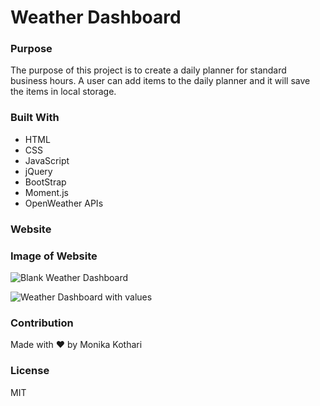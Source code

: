 # Weather Dashboard

### Purpose
The purpose of this project is to create a daily planner for standard business hours. A user can add items to the daily planner and it will save the items in local storage.

### Built With
* HTML
* CSS
* JavaScript
* jQuery
* BootStrap
* Moment.js
* OpenWeather APIs

### Website


### Image of Website
![Blank Weather Dashboard](https://user-images.githubusercontent.com/90233589/140665325-0b1a9551-d98d-4124-89f2-34f52b9e9a79.JPG)


![Weather Dashboard with values](https://user-images.githubusercontent.com/90233589/140665328-11de322f-c3ac-4656-8273-8575b89d8a7a.JPG)


### Contribution
Made with ❤️ by Monika Kothari

### License
MIT
